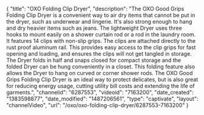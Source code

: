 {
    "title": "OXO Folding Clip Dryer",
    "description": "The OXO Good Grips Folding Clip Dryer is a convenient way to air dry items that cannot be put in the dryer, such as underwear and lingerie. It's also strong enough to hang and dry heavier items such as jeans.  The lightweight Dryer uses three hooks to mount easily on a shower curtain rod or a rod in the laundry room. It features 14 clips with non-slip grips.  The clips are attached directly to the rust proof aluminum rail.  This provides easy access to the clip grips for fast opening and loading, and ensures the clips will not get tangled in storage.  The Dryer folds in half and snaps closed for compact storage and the folded Dryer can be hung conveniently in a closet.   This folding feature also allows the Dryer to hang on curved or corner shower rods.  The OXO Good Grips Folding Clip Dryer is an ideal way to protect delicates, but is also great for reducing energy usage, cutting utility bill costs and extending the life of garments.",
    "channelid": "6287553",
    "videoid": "7163200",
    "date_created": "1383598877",
    "date_modified": "1487206561",
    "type": "captivate",
    "layout": "channelVideo",
    "url": "\/oxo\/oxo-folding-clip-dryer\/6287553-7163200"
}